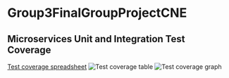 # Group3FinalGroupProjectCNE


## Microservices Unit and Integration Test Coverage
[Test coverage spreadsheet](https://github.com/LuKeF-2021/Group3FinalGroupProjectCNE/blob/main/ReadMeFiles/TestCoverageReport.xlsx)
![Test coverage table](https://github.com/LuKeF-2021/Group3FinalGroupProjectCNE/blob/main/ReadMeFiles/BackendCoverageReportTable.png)
![Test coverage graph](https://github.com/LuKeF-2021/Group3FinalGroupProjectCNE/blob/main/ReadMeFiles/BackendTestCoverage.png)
